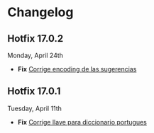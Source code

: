 # Changelog
## Hotfix 17.0.2
Monday, April 24th
* **Fix** [Corrige encoding de las sugerencias](https://github.com/5rabbits/speller/pull/2)

## Hotfix 17.0.1
Tuesday, April 11th
* **Fix** [Corrige llave para diccionario portugues](https://github.com/5rabbits/speller/pull/1)
